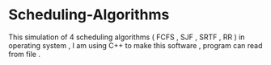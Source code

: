 # Scheduling-Algorithms

This simulation of 4 scheduling algorithms ( FCFS , SJF , SRTF , RR ) in operating system , I am using C++ to make this software , program can read from file .
